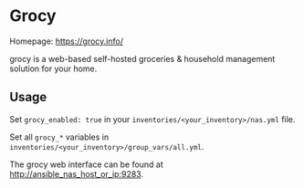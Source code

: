 # Grocy

Homepage: <https://grocy.info/>

grocy is a web-based self-hosted groceries & household management solution for your home.

## Usage

Set `grocy_enabled: true` in your `inventories/<your_inventory>/nas.yml` file.

Set all `grocy_*` variables in `inventories/<your_inventory>/group_vars/all.yml`.

The grocy web interface can be found at <http://ansible_nas_host_or_ip:9283>.

